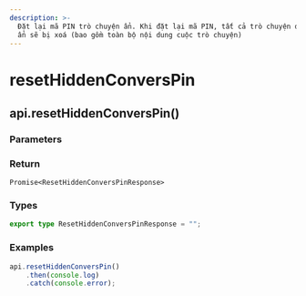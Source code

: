 ```yaml
---
description: >-
  Đặt lại mã PIN trò chuyện ẩn. Khi đặt lại mã PIN, tất cả trò chuyện đang được
  ẩn sẽ bị xoá (bao gồm toàn bộ nội dung cuộc trò chuyện)
---
```


# resetHiddenConversPin

## api.resetHiddenConversPin()

### Parameters

### Return

`Promise<ResetHiddenConversPinResponse>`

### Types

```typescript
export type ResetHiddenConversPinResponse = "";
```

### Examples

```javascript
api.resetHiddenConversPin()
    .then(console.log)
    .catch(console.error);
```
